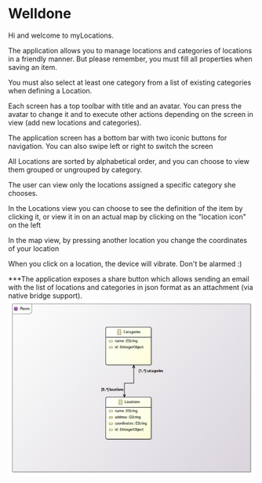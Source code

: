 # Welldone
<p>Hi and welcome to myLocations.</p>
<p>The application allows you to manage locations and categories of locations in a friendly manner. 
	But please remember, you must fill all properties when saving an item.</p>
<p>You must also select at least one category from a list of existing categories when defining a Location.</p> 
<p>Each screen has a top toolbar with title and an avatar. 
	You can press the avatar to change it and to execute other actions depending on the screen in view (add new locations and categories).</p>
<p>The application screen has a bottom bar with two iconic buttons for navigation. 
	You can also swipe left or right to switch the screen</p> 
<p>All Locations are sorted by alphabetical order, and you can choose to view them grouped or ungrouped by category.</p>
<p>The user can view only the locations assigned a specific category she chooses.</p>
<p>In the Locations view you can choose to see the definition of the item by clicking it, 
	or view it in on an actual map by clicking on the "location icon" on the left</p>
<p>In the map view, by pressing another location you change the coordinates of your location</p>  
<p>When you click on a location, the device will vibrate. Don't be alarmed :)</p>
***The application exposes a share button which allows sending an email with the list of locations and categories in json format as an attachment (via native bridge support).
<img src="https://github.com/LiorNevo/Welldone/blob/master/www/domain-uml/exam_0_0.jpg">
